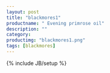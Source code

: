 ```yaml
---
layout: post
title: "blackmores1"
productname: " Evening primrose oil"
description: ""
category: 
productimg: "blackmores1.png"
tags: [blackmores]
---
```

{% include JB/setup %}
